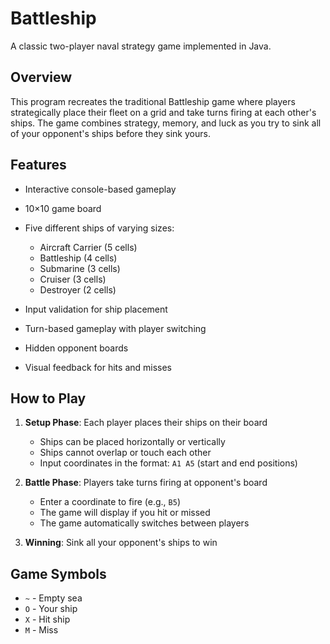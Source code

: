 # Battleship
A classic two-player naval strategy game implemented in Java.
## Overview
This program recreates the traditional Battleship game where players strategically place their fleet on a grid and take turns firing at each other's ships. The game combines strategy, memory, and luck as you try to sink all of your opponent's ships before they sink yours.
## Features
- Interactive console-based gameplay
- 10×10 game board
- Five different ships of varying sizes:
    - Aircraft Carrier (5 cells)
    - Battleship (4 cells)
    - Submarine (3 cells)
    - Cruiser (3 cells)
    - Destroyer (2 cells)

- Input validation for ship placement
- Turn-based gameplay with player switching
- Hidden opponent boards
- Visual feedback for hits and misses

## How to Play
1. **Setup Phase**: Each player places their ships on their board
    - Ships can be placed horizontally or vertically
    - Ships cannot overlap or touch each other
    - Input coordinates in the format: `A1 A5` (start and end positions)

2. **Battle Phase**: Players take turns firing at opponent's board
    - Enter a coordinate to fire (e.g., `B5`)
    - The game will display if you hit or missed
    - The game automatically switches between players

3. **Winning**: Sink all your opponent's ships to win

## Game Symbols
- `~` - Empty sea
- `O` - Your ship
- `X` - Hit ship
- `M` - Miss
